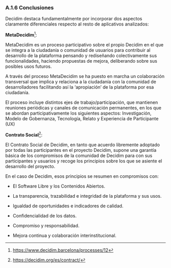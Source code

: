 ### A.1.6 Conclusiones

Decidim destaca fundamentalmente por incorporar dos aspectos claramente diferenciales respecto al resto de aplicativos analizados:

**MetaDecidim**[^1]:

MetaDecidim es un proceso participativo sobre el propio Decidim en el que se integra a la ciudadanía o comunidad de usuarios para contribuir al desarrollo de la plataforma pensando y rediseñando colectivamente sus funcionalidades, haciendo propuestas de mejora, deliberando sobre sus posibles usos futuros.

A través del proceso MetaDecidim se ha puesto en marcha un colaboración transversal que implica y relaciona a la ciudadanía con la comunidad de desarrolladores facilitando así la ‘apropiación’ de la plataforma por esa ciudadanía. 

El proceso incluye distintos ejes de trabajo/participación, que mantienen reuniones periódicas y canales de comunicación permanentes, en los que se abordan participativamente los siguientes aspectos: Investigación, Modelo de Gobernanza, Tecnología, Relato y Experiencia de Participante (UX)

**Contrato Social**[^2]:

El Contrato Social de Decidim, en tanto que acuerdo libremente adoptado por todas las participantes en el proyecto Decidim, supone una garantía básica de los compromisos de la comunidad de Decidim para con sus participantes y usuarios y recoge los principios sobre los que se asiente el desarrollo del proyecto.

En el caso de Decidim, esos principios se resumen en compromisos con:

* El Software Libre y los Contenidos Abiertos. 

* La transparencia, trazabilidad e integridad de la plataforma y sus usos.

* Igualdad de oportunidades e indicadores de calidad.

* Confidencialidad de los datos.

* Compromiso y responsabilidad.

* Mejora continua y colaboración interinstitucional.

[^1]: https://www.decidim.barcelona/processes/12
[^2]: https://decidim.org/es/contract/
